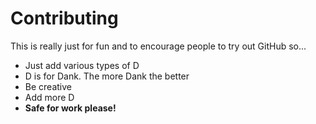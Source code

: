 # Contributing

This is really just for fun and to encourage people to try out GitHub so...

* Just add various types of D
* D is for Dank. The more Dank the better
* Be creative
* Add more D
* **Safe for work please!**
